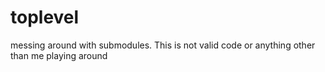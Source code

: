 # toplevel
messing around with submodules.  This is not valid code or anything other than me playing around
